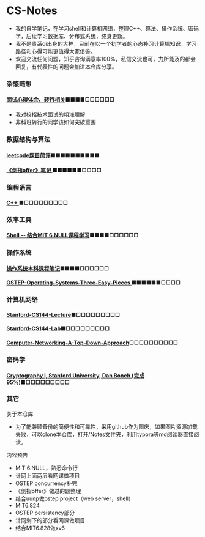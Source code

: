 # CS-Notes
* 我的自学笔记，在学习shell和计算机网络，整理C++、算法、操作系统、密码学，后续学习数据库、分布式系统，终身更新。
* 我不是贵系oi出身的大神，目前在以一个初学者的心态补习计算机知识，学习路径和心得可能更值得大家借鉴。
* 欢迎交流任何问题，知乎咨询满意率100%，私信交流也可，力所能及的都会回复，有代表性的问题会加进本仓库分享。

### 杂感随想

#### [面试心得体会、转行相关](https://github.com/huangrt01/Markdown-Transformer-and-Uploader/blob/master/Notes/Output/%E9%9D%A2%E8%AF%95%E5%BF%83%E5%BE%97%E4%BD%93%E4%BC%9A%E4%B8%8E%E8%BD%AC%E8%A1%8C%E7%9B%B8%E5%85%B3.md)■■■■□□□□□□

  * 我对校招技术面试的粗浅理解
  * 非科班转行的同学该如何突破重围

  

### 数据结构与算法

#### [leetcode题目简评](https://github.com/huangrt01/Markdown-Transformer-and-Uploader/blob/master/Notes/Output/leetcode%E9%A2%98%E7%9B%AE%E7%AE%80%E8%AF%84.md)■■■■■■■■■■

#### [《剑指offer》笔记 ](https://github.com/huangrt01/Markdown-Transformer-and-Uploader/blob/master/Notes/Output/%E3%80%8A%E5%89%91%E6%8C%87offer%E3%80%8B%E7%AC%94%E8%AE%B0.md)■■■■■■□□□□

### 编程语言

#### [C++ ](https://github.com/huangrt01/Markdown-Transformer-and-Uploader/blob/master/Notes/Output/C%2B%2B.md)■□□□□□□□□□

### 效率工具

#### [Shell   --  结合MIT 6.NULL课程学习](https://github.com/huangrt01/Markdown-Transformer-and-Uploader/blob/master/Notes/Output/Shell-MIT-6-NULL.md)■■■■□□□□□□

### 操作系统

#### [操作系统本科课程笔记](https://github.com/huangrt01/Markdown-Transformer-and-Uploader/blob/master/Notes/Output/%E6%93%8D%E4%BD%9C%E7%B3%BB%E7%BB%9F.md)■■■■□□□□□□

#### [OSTEP-Operating-Systems-Three-Easy-Pieces ](https://github.com/huangrt01/Markdown-Transformer-and-Uploader/blob/master/Notes/Output/OSTEP-Operating-Systems-Three-Easy-Pieces.md)■■■■■■□□□□

### 计算机网络

#### [Stanford-CS144-Lecture](https://github.com/huangrt01/Markdown-Transformer-and-Uploader/blob/master/Notes/Output/Computer-Networking-Lecture-CS144-Stanford.md)■□□□□□□□□□

#### [Stanford-CS144-Lab](https://github.com/huangrt01/Markdown-Transformer-and-Uploader/blob/master/Notes/Output/Computer-Networking-Lab-CS144-Stanford.md)■□□□□□□□□□

#### [Computer-Networking-A-Top-Down-Approach](https://github.com/huangrt01/Markdown-Transformer-and-Uploader/blob/master/Notes/Output/Computer-Networking-A-Top-Down-Approach.md)□□□□□□□□□□

### 密码学

#### [Cryptography I, Stanford University, Dan Boneh (完成95%)](https://github.com/huangrt01/Markdown-Transformer-and-Uploader/blob/master/Notes/Output/Cryptography%20I%2C%20Stanford%20University%2C%20Coursera.md)■□□□□□□□□□

### 其它

关于本仓库
* 为了能兼顾备份的简便性和可靠性，采用github作为图床，如果图片资源加载失败，可以clone本仓库，打开/Notes文件夹，利用typora等md阅读器直接阅读。

内容预告
* MIT 6.NULL，熟悉命令行
* 计网上面两层看网课做项目
* OSTEP concurrency补完
* 《剑指offer》做过的题整理
* 结合uunp做ostep project（web server，shell）
* MIT6.824
* OSTEP persistency部分
* 计网剩下的部分看网课做项目
* 结合MIT6.828做xv6
